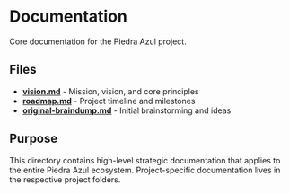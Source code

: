 # Documentation

Core documentation for the Piedra Azul project.

## Files

- **[vision.md](vision.md)** - Mission, vision, and core principles
- **[roadmap.md](roadmap.md)** - Project timeline and milestones
- **[original-braindump.md](original-braindump.md)** - Initial brainstorming and ideas

## Purpose

This directory contains high-level strategic documentation that applies to the entire Piedra Azul ecosystem. Project-specific documentation lives in the respective project folders.
